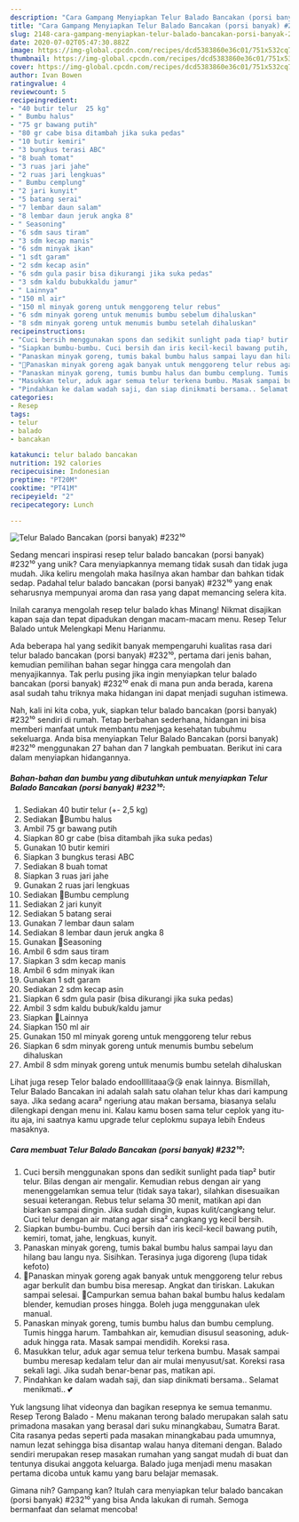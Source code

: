 ```yaml
---
description: "Cara Gampang Menyiapkan Telur Balado Bancakan (porsi banyak) #232¹⁰ yang Sempurna"
title: "Cara Gampang Menyiapkan Telur Balado Bancakan (porsi banyak) #232¹⁰ yang Sempurna"
slug: 2148-cara-gampang-menyiapkan-telur-balado-bancakan-porsi-banyak-232-yang-sempurna
date: 2020-07-02T05:47:30.882Z
image: https://img-global.cpcdn.com/recipes/dcd5383860e36c01/751x532cq70/telur-balado-bancakan-porsi-banyak-232⁰-foto-resep-utama.jpg
thumbnail: https://img-global.cpcdn.com/recipes/dcd5383860e36c01/751x532cq70/telur-balado-bancakan-porsi-banyak-232⁰-foto-resep-utama.jpg
cover: https://img-global.cpcdn.com/recipes/dcd5383860e36c01/751x532cq70/telur-balado-bancakan-porsi-banyak-232⁰-foto-resep-utama.jpg
author: Ivan Bowen
ratingvalue: 4
reviewcount: 5
recipeingredient:
- "40 butir telur  25 kg"
- " Bumbu halus"
- "75 gr bawang putih"
- "80 gr cabe bisa ditambah jika suka pedas"
- "10 butir kemiri"
- "3 bungkus terasi ABC"
- "8 buah tomat"
- "3 ruas jari jahe"
- "2 ruas jari lengkuas"
- " Bumbu cemplung"
- "2 jari kunyit"
- "5 batang serai"
- "7 lembar daun salam"
- "8 lembar daun jeruk angka 8"
- " Seasoning"
- "6 sdm saus tiram"
- "3 sdm kecap manis"
- "6 sdm minyak ikan"
- "1 sdt garam"
- "2 sdm kecap asin"
- "6 sdm gula pasir bisa dikurangi jika suka pedas"
- "3 sdm kaldu bubukkaldu jamur"
- " Lainnya"
- "150 ml air"
- "150 ml minyak goreng untuk menggoreng telur rebus"
- "6 sdm minyak goreng untuk menumis bumbu sebelum dihaluskan"
- "8 sdm minyak goreng untuk menumis bumbu setelah dihaluskan"
recipeinstructions:
- "Cuci bersih menggunakan spons dan sedikit sunlight pada tiap² butir telur. Bilas dengan air mengalir. Kemudian rebus dengan air yang menenggelamkan semua telur (tidak saya takar), silahkan disesuaikan sesuai keterangan. Rebus telur selama 30 menit, matikan api dan biarkan sampai dingin. Jika sudah dingin, kupas kulit/cangkang telur. Cuci telur dengan air matang agar sisa² cangkang yg kecil bersih."
- "Siapkan bumbu-bumbu. Cuci bersih dan iris kecil-kecil bawang putih, kemiri, tomat, jahe, lengkuas, kunyit."
- "Panaskan minyak goreng, tumis bakal bumbu halus sampai layu dan hilang bau langu nya. Sisihkan. Terasinya juga digoreng (lupa tidak kefoto)"
- "🌷Panaskan minyak goreng agak banyak untuk menggoreng telur rebus agar berkulit dan bumbu bisa meresap. Angkat dan tiriskan. Lakukan sampai selesai. 🌷Campurkan semua bahan bakal bumbu halus kedalam blender, kemudian proses hingga. Boleh juga menggunakan ulek manual."
- "Panaskan minyak goreng, tumis bumbu halus dan bumbu cemplung. Tumis hingga harum. Tambahkan air, kemudian disusul seasoning, aduk-aduk hingga rata. Masak sampai mendidih. Koreksi rasa."
- "Masukkan telur, aduk agar semua telur terkena bumbu. Masak sampai bumbu meresap kedalam telur dan air mulai menyusut/sat. Koreksi rasa sekali lagi. Jika sudah benar-benar pas, matikan api."
- "Pindahkan ke dalam wadah saji, dan siap dinikmati bersama.. Selamat menikmati.. 💕"
categories:
- Resep
tags:
- telur
- balado
- bancakan

katakunci: telur balado bancakan 
nutrition: 192 calories
recipecuisine: Indonesian
preptime: "PT20M"
cooktime: "PT41M"
recipeyield: "2"
recipecategory: Lunch

---
```



![Telur Balado Bancakan (porsi banyak) #232¹⁰](https://img-global.cpcdn.com/recipes/dcd5383860e36c01/751x532cq70/telur-balado-bancakan-porsi-banyak-232⁰-foto-resep-utama.jpg)

Sedang mencari inspirasi resep telur balado bancakan (porsi banyak) #232¹⁰ yang unik? Cara menyiapkannya memang tidak susah dan tidak juga mudah. Jika keliru mengolah maka hasilnya akan hambar dan bahkan tidak sedap. Padahal telur balado bancakan (porsi banyak) #232¹⁰ yang enak seharusnya mempunyai aroma dan rasa yang dapat memancing selera kita.

Inilah caranya mengolah resep telur balado khas Minang! Nikmat disajikan kapan saja dan tepat dipadukan dengan macam-macam menu. Resep Telur Balado untuk Melengkapi Menu Harianmu.

Ada beberapa hal yang sedikit banyak mempengaruhi kualitas rasa dari telur balado bancakan (porsi banyak) #232¹⁰, pertama dari jenis bahan, kemudian pemilihan bahan segar hingga cara mengolah dan menyajikannya. Tak perlu pusing jika ingin menyiapkan telur balado bancakan (porsi banyak) #232¹⁰ enak di mana pun anda berada, karena asal sudah tahu triknya maka hidangan ini dapat menjadi suguhan istimewa.


Nah, kali ini kita coba, yuk, siapkan telur balado bancakan (porsi banyak) #232¹⁰ sendiri di rumah. Tetap berbahan sederhana, hidangan ini bisa memberi manfaat untuk membantu menjaga kesehatan tubuhmu sekeluarga. Anda bisa menyiapkan Telur Balado Bancakan (porsi banyak) #232¹⁰ menggunakan 27 bahan dan 7 langkah pembuatan. Berikut ini cara dalam menyiapkan hidangannya.

<!--inarticleads1-->

##### Bahan-bahan dan bumbu yang dibutuhkan untuk menyiapkan Telur Balado Bancakan (porsi banyak) #232¹⁰:

1. Sediakan 40 butir telur (+- 2,5 kg)
1. Sediakan  🌷Bumbu halus
1. Ambil 75 gr bawang putih
1. Siapkan 80 gr cabe (bisa ditambah jika suka pedas)
1. Gunakan 10 butir kemiri
1. Siapkan 3 bungkus terasi ABC
1. Sediakan 8 buah tomat
1. Siapkan 3 ruas jari jahe
1. Gunakan 2 ruas jari lengkuas
1. Sediakan  🌷Bumbu cemplung
1. Sediakan 2 jari kunyit
1. Sediakan 5 batang serai
1. Gunakan 7 lembar daun salam
1. Sediakan 8 lembar daun jeruk angka 8
1. Gunakan  🌷Seasoning
1. Ambil 6 sdm saus tiram
1. Siapkan 3 sdm kecap manis
1. Ambil 6 sdm minyak ikan
1. Gunakan 1 sdt garam
1. Sediakan 2 sdm kecap asin
1. Siapkan 6 sdm gula pasir (bisa dikurangi jika suka pedas)
1. Ambil 3 sdm kaldu bubuk/kaldu jamur
1. Siapkan  🌷Lainnya
1. Siapkan 150 ml air
1. Gunakan 150 ml minyak goreng untuk menggoreng telur rebus
1. Siapkan 6 sdm minyak goreng untuk menumis bumbu sebelum dihaluskan
1. Ambil 8 sdm minyak goreng untuk menumis bumbu setelah dihaluskan


Lihat juga resep Telor balado endoollllitaaa😘😘 enak lainnya. Bismillah, Telur Balado Bancakan ini adalah salah satu olahan telur khas dari kampung saya. Jika sedang acara² ngeriung atau makan bersama, biasanya selalu dilengkapi dengan menu ini. Kalau kamu bosen sama telur ceplok yang itu-itu aja, ini saatnya kamu upgrade telur ceplokmu supaya lebih Endeus masaknya. 

<!--inarticleads2-->

##### Cara membuat Telur Balado Bancakan (porsi banyak) #232¹⁰:

1. Cuci bersih menggunakan spons dan sedikit sunlight pada tiap² butir telur. Bilas dengan air mengalir. Kemudian rebus dengan air yang menenggelamkan semua telur (tidak saya takar), silahkan disesuaikan sesuai keterangan. Rebus telur selama 30 menit, matikan api dan biarkan sampai dingin. Jika sudah dingin, kupas kulit/cangkang telur. Cuci telur dengan air matang agar sisa² cangkang yg kecil bersih.
1. Siapkan bumbu-bumbu. Cuci bersih dan iris kecil-kecil bawang putih, kemiri, tomat, jahe, lengkuas, kunyit.
1. Panaskan minyak goreng, tumis bakal bumbu halus sampai layu dan hilang bau langu nya. Sisihkan. Terasinya juga digoreng (lupa tidak kefoto)
1. 🌷Panaskan minyak goreng agak banyak untuk menggoreng telur rebus agar berkulit dan bumbu bisa meresap. Angkat dan tiriskan. Lakukan sampai selesai. 🌷Campurkan semua bahan bakal bumbu halus kedalam blender, kemudian proses hingga. Boleh juga menggunakan ulek manual.
1. Panaskan minyak goreng, tumis bumbu halus dan bumbu cemplung. Tumis hingga harum. Tambahkan air, kemudian disusul seasoning, aduk-aduk hingga rata. Masak sampai mendidih. Koreksi rasa.
1. Masukkan telur, aduk agar semua telur terkena bumbu. Masak sampai bumbu meresap kedalam telur dan air mulai menyusut/sat. Koreksi rasa sekali lagi. Jika sudah benar-benar pas, matikan api.
1. Pindahkan ke dalam wadah saji, dan siap dinikmati bersama.. Selamat menikmati.. 💕


Yuk langsung lihat videonya dan bagikan resepnya ke semua temanmu. Resep Terong Balado - Menu makanan terong balado merupakan salah satu primadona masakan yang berasal dari suku minangkabau, Sumatra Barat. Cita rasanya pedas seperti pada masakan minangkabau pada umumnya, namun lezat sehingga bisa disantap walau hanya ditemani dengan. Balado sendiri merupakan resep masakan rumahan yang sangat mudah di buat dan tentunya disukai anggota keluarga. Balado juga menjadi menu masakan pertama dicoba untuk kamu yang baru belajar memasak. 

Gimana nih? Gampang kan? Itulah cara menyiapkan telur balado bancakan (porsi banyak) #232¹⁰ yang bisa Anda lakukan di rumah. Semoga bermanfaat dan selamat mencoba!
